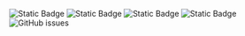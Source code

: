 ![Static Badge](https://img.shields.io/badge/blacklists-60-000000) ![Static Badge](https://img.shields.io/badge/blacklisted-2932999-cc0000) ![Static Badge](https://img.shields.io/badge/whitelisted-2242-00CC00) ![Static Badge](https://img.shields.io/badge/streaming_blacklist-28106-000000) ![GitHub issues](https://img.shields.io/github/issues/fabriziosalmi/blacklists)
